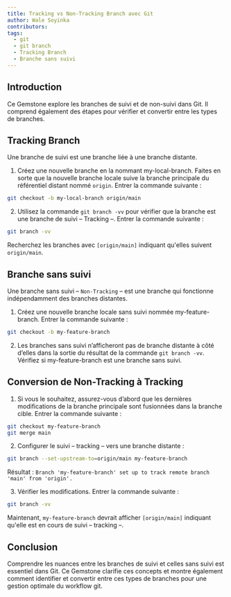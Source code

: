 ```yaml
---
title: Tracking vs Non-Tracking Branch avec Git
author: Wale Soyinka
contributors:
tags:
  - git
  - git branch
  - Tracking Branch
  - Branche sans suivi
---
```


## Introduction

Ce Gemstone explore les branches de suivi et de non-suivi dans Git. Il comprend également des étapes pour vérifier et convertir entre les types de branches.

## Tracking Branch

Une branche de suivi est une branche liée à une branche distante.

1. Créez une nouvelle branche en la nommant my-local-branch. Faites en sorte que la nouvelle branche locale suive la branche principale du référentiel distant nommé `origin`. Entrer la commande suivante :

  ```bash
  git checkout -b my-local-branch origin/main
  ```

2. Utilisez la commande `git branch -vv` pour vérifier que la branche est une branche de suivi – Tracking –. Entrer la commande suivante :

  ```bash
  git branch -vv
  ```

  Recherchez les branches avec `[origin/main]` indiquant qu'elles suivent `origin/main`.

## Branche sans suivi

Une branche sans suivi – `Non-Tracking` – est une branche qui fonctionne indépendamment des branches distantes.

1. Créez une nouvelle branche locale sans suivi nommée my-feature-branch. Entrer la commande suivante :

  ```bash
  git checkout -b my-feature-branch
  ```

2. Les branches sans suivi n’afficheront pas de branche distante à côté d’elles dans la sortie du résultat de la commande `git branch -vv`. Vérifiez si my-feature-branch est une branche sans suivi.

## Conversion de Non-Tracking à Tracking

1. Si vous le souhaitez, assurez-vous d’abord que les dernières modifications de la branche principale sont fusionnées dans la branche cible. Entrer la commande suivante :

  ```bash
  git checkout my-feature-branch
  git merge main
  ```

2. Configurer le suivi – tracking – vers une branche distante :

  ```bash
  git branch --set-upstream-to=origin/main my-feature-branch
  ```

  Résultat : `Branch 'my-feature-branch' set up to track remote branch 'main' from 'origin'.`

3. Vérifier les modifications. Entrer la commande suivante :

  ```bash
  git branch -vv
  ```

  Maintenant, `my-feature-branch` devrait afficher `[origin/main]` indiquant qu'elle est en cours de suivi – tracking –.

## Conclusion

Comprendre les nuances entre les branches de suivi et celles sans suivi est essentiel dans Git. Ce Gemstone clarifie ces concepts et montre également comment identifier et convertir entre ces types de branches pour une gestion optimale du workflow git.
